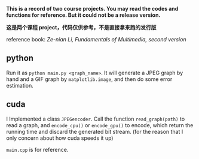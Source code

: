**This is a record of two course projects. You may read the codes and functions for reference. But it could not be a release version.**

**这是两个课程 project，代码仅供参考，不是直接拿来跑的发行版**



reference book: *Ze-nian Li, Fundamentals of Multimedia, second version*



## python

Run it as `python main.py <graph_name>`. It will generate a JPEG graph by hand and a GIF graph by `matplotlib.image`, and then do some error estimation.

## cuda

I Implemented a class `JPEGencoder`. Call the function `read_graph(path)` to read a graph, and `encode_cpu()` or `encode_gpu()` to encode, which return the running time and discard the generated bit stream. (for the reason that I only concern about how cuda speeds it up)

`main.cpp` is for reference.
